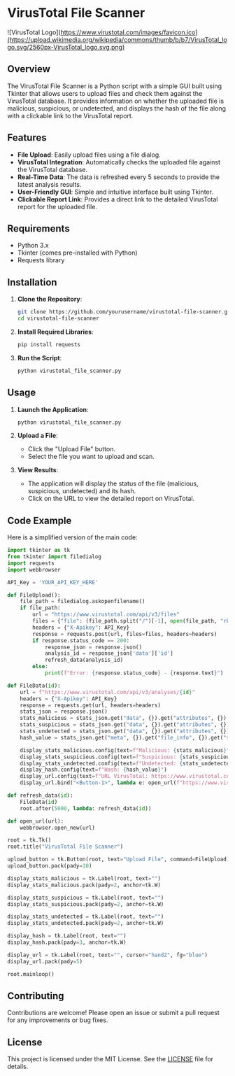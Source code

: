 # VirusTotal File Scanner

![VirusTotal Logo](https://www.virustotal.com/images/favicon.ico](https://upload.wikimedia.org/wikipedia/commons/thumb/b/b7/VirusTotal_logo.svg/2560px-VirusTotal_logo.svg.png)

## Overview

The VirusTotal File Scanner is a Python script with a simple GUI built using Tkinter that allows users to upload files and check them against the VirusTotal database. It provides information on whether the uploaded file is malicious, suspicious, or undetected, and displays the hash of the file along with a clickable link to the VirusTotal report.

## Features

- **File Upload**: Easily upload files using a file dialog.
- **VirusTotal Integration**: Automatically checks the uploaded file against the VirusTotal database.
- **Real-Time Data**: The data is refreshed every 5 seconds to provide the latest analysis results.
- **User-Friendly GUI**: Simple and intuitive interface built using Tkinter.
- **Clickable Report Link**: Provides a direct link to the detailed VirusTotal report for the uploaded file.

## Requirements

- Python 3.x
- Tkinter (comes pre-installed with Python)
- Requests library

## Installation

1. **Clone the Repository**:
    ```sh
    git clone https://github.com/yourusername/virustotal-file-scanner.git
    cd virustotal-file-scanner
    ```

2. **Install Required Libraries**:
    ```sh
    pip install requests
    ```

3. **Run the Script**:
    ```sh
    python virustotal_file_scanner.py
    ```

## Usage

1. **Launch the Application**:
    ```sh
    python virustotal_file_scanner.py
    ```

2. **Upload a File**:
    - Click the "Upload File" button.
    - Select the file you want to upload and scan.

3. **View Results**:
    - The application will display the status of the file (malicious, suspicious, undetected) and its hash.
    - Click on the URL to view the detailed report on VirusTotal.

## Code Example

Here is a simplified version of the main code:

```python
import tkinter as tk
from tkinter import filedialog
import requests
import webbrowser

API_Key = 'YOUR_API_KEY_HERE'

def FileUpload():
    file_path = filedialog.askopenfilename()
    if file_path:
        url = "https://www.virustotal.com/api/v3/files"
        files = {"file": (file_path.split("/")[-1], open(file_path, "rb"), "text/x-python")}
        headers = {"X-Apikey": API_Key}
        response = requests.post(url, files=files, headers=headers)
        if response.status_code == 200:
            response_json = response.json()
            analysis_id = response_json['data']['id']
            refresh_data(analysis_id)
        else:
            print(f"Error: {response.status_code} - {response.text}")

def FileData(id):
    url = f"https://www.virustotal.com/api/v3/analyses/{id}"
    headers = {"X-Apikey": API_Key}
    response = requests.get(url, headers=headers)
    stats_json = response.json()
    stats_malicious = stats_json.get("data", {}).get("attributes", {}).get("stats", {}).get("malicious")
    stats_suspicious = stats_json.get("data", {}).get("attributes", {}).get("stats", {}).get("suspicious")
    stats_undetected = stats_json.get("data", {}).get("attributes", {}).get("stats", {}).get("undetected")
    hash_value = stats_json.get("meta", {}).get("file_info", {}).get("sha256")

    display_stats_malicious.config(text=f"Malicious: {stats_malicious}")
    display_stats_suspicious.config(text=f"Suspicious: {stats_suspicious}")
    display_stats_undetected.config(text=f"Undetected: {stats_undetected}")
    display_hash.config(text=f"Hash: {hash_value}")
    display_url.config(text=f"URL VirusTotal: https://www.virustotal.com/gui/file/{hash_value}", cursor="hand2")
    display_url.bind("<Button-1>", lambda e: open_url(f"https://www.virustotal.com/gui/file/{hash_value}"))

def refresh_data(id):
    FileData(id)
    root.after(5000, lambda: refresh_data(id))

def open_url(url):
    webbrowser.open_new(url)

root = tk.Tk()
root.title("VirusTotal File Scanner")

upload_button = tk.Button(root, text="Upload File", command=FileUpload)
upload_button.pack(pady=10)

display_stats_malicious = tk.Label(root, text="")
display_stats_malicious.pack(pady=2, anchor=tk.W)

display_stats_suspicious = tk.Label(root, text="")
display_stats_suspicious.pack(pady=2, anchor=tk.W)

display_stats_undetected = tk.Label(root, text="")
display_stats_undetected.pack(pady=2, anchor=tk.W)

display_hash = tk.Label(root, text="")
display_hash.pack(pady=3, anchor=tk.W)

display_url = tk.Label(root, text="", cursor="hand2", fg="blue")
display_url.pack(pady=5)

root.mainloop()
```
## Contributing

Contributions are welcome! Please open an issue or submit a pull request for any improvements or bug fixes.

## License

This project is licensed under the MIT License. See the [LICENSE](LICENSE) file for details.
